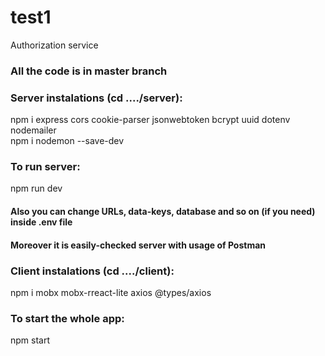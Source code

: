 # test1
Authorization service


### All the code is in master branch


### Server instalations (cd ..../server): 

npm i express cors cookie-parser jsonwebtoken bcrypt uuid dotenv nodemailer  
npm i nodemon --save-dev   

### To run server:

npm run dev

#### Also you can change URLs, data-keys, database and so on (if you need) inside .env file  
#### Moreover it is easily-checked server with usage of Postman

### Client instalations (cd ..../client):

npm i mobx mobx-rreact-lite axios @types/axios

### To start the whole app:

npm start
